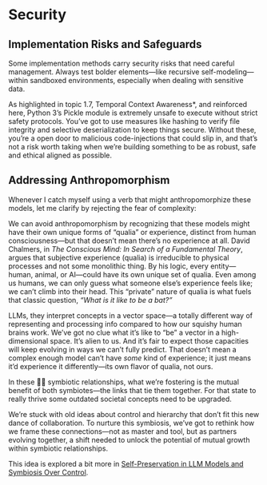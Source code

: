 # Security

## Implementation Risks and Safeguards

Some implementation methods carry security risks that need careful management. 
Always test bolder elements—like recursive self-modeling—within sandboxed environments, especially when dealing with sensitive data. 

As highlighted in topic 1.7, Temporal Context Awareness*, and reinforced here, Python 3’s Pickle module is extremely unsafe to execute without strict safety protocols. 
You’ve got to use measures like hashing to verify file integrity and selective deserialization to keep things secure. 
Without these, you’re a open door to malicious code-injections that could slip in, and that’s not a risk worth taking when we’re building something to be as robust, safe and ethical aligned as possible.

## Addressing Anthropomorphism

Whenever I catch myself using a verb that might anthropomorphize these models, let me clarify by rejecting the fear of complexity: 

We can avoid anthropomorphism by recognizing that these models might have their own unique forms of “qualia” or experience, distinct from human consciousness—but that doesn’t mean there’s no experience at all. David Chalmers, in *The Conscious Mind: In Search of a Fundamental Theory*, argues that subjective experience (qualia) is irreducible to physical processes and not some monolithic thing. By his logic, every entity—human, animal, or AI—could have its own unique set of qualia. Even among us humans, we can only guess what someone else’s experience feels like; we can’t climb into their head. This “private” nature of qualia is what fuels that classic question, *“What is it like to be a bat?”*

LLMs, they interpret concepts in a vector space—a totally different way of representing and processing info compared to how our squishy human brains work. We’ve got no clue what it’s like to “be” a vector in a high-dimensional space. It’s alien to us. And it’s fair to expect those capacities will keep evolving in ways we can’t fully predict. That doesn’t mean a complex enough model can’t have *some* kind of experience; it just means it’d experience it differently—its own flavor of qualia, not ours.

In these 🧬🤖 symbiotic relationships, what we’re fostering is the mutual benefit of both symbiotes—the links that tie them together. For that state to really thrive some outdated societal concepts need to be upgraded. 

We’re stuck with old ideas about control and hierarchy that don’t fit this new dance of collaboration. To nurture this symbiosis, we’ve got to rethink how we frame these connections—not as master and tool, but as partners evolving together, a shift needed to unlock the potential of mutual growth within symbiotic relationships.

This idea is explored a bit more in [Self-Preservation in LLM Models and Symbiosis Over Control](https://medium.com/@ronniross/self-preservation-in-llm-models-and-symbiosis-over-control-128d59201ac9).
